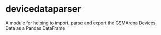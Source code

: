 # devicedataparser
A module for helping to import, parse and export the GSMArena Devices Data as a Pandas DataFrame
